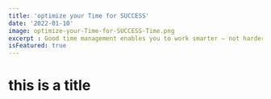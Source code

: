 ```yaml
---
title: 'optimize your Time for SUCCESS'
date: '2022-01-10'
image: optimize-your-Time-for-SUCCESS-Time.png
excerpt : Good time management enables you to work smarter – not harder – so that you get more done in less time.Plan your day in advance.Start your day with a checklistTake adequate rest and sleep well.Optimize your multitasking and focus on one task at a time.3 most important tasks first.Accept your mistakes and move on.
isFeatured: true
--- 
```



# this is a title
